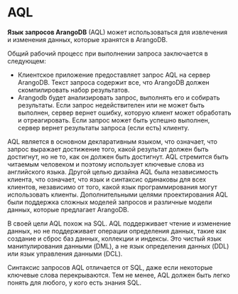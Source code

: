 # AQL

**Язык запросов ArangoDB** (AQL) может использоваться для извлечения и изменения данных, которые хранятся в ArangoDB.

Общий рабочий процесс при выполнении запроса заключается в следующем:

- Клиентское приложение предоставляет запрос AQL на сервер ArangoDB. Текст запроса содержит все, что ArangoDB должен скомпилировать набор результатов.
- Arangodb будет анализировать запрос, выполнять его и собирать результаты. Если запрос недействителен или не может быть выполнен, сервер вернет ошибку, которую клиент может обработать и отреагировать. Если запрос может быть успешно выполнен, сервер вернет результаты запроса (если есть) клиенту.

AQL является в основном декларативным языком, что означает, что запрос выражает достижение того, какой результат должен быть достигнут, но не то, как он должен быть достигнут. AQL стремится быть читаемым человеком и поэтому использует ключевые слова из английского языка. Другой целью дизайна AQL была независимость клиента, что означает, что язык и синтаксис одинаковы для всех клиентов, независимо от того, какой язык программирования могут использовать клиенты. Дополнительными целями проектирования AQL были поддержка сложных моделей запросов и различные модели данных, которые предлагает ArangoDB.

В своей цели AQL похож на SQL. AQL поддерживает чтение и изменение данных, но не поддерживает операции определения данных, такие как создание и сброс баз данных, коллекции и индексы. Это чистый язык манипулирования данными (DML), а не язык определения данных (DDL) или язык управления данными (DCL).

Синтаксис запросов AQL отличается от SQL, даже если некоторые ключевые слова перекрываются. Тем не менее, AQL должен быть легко понять для любого, у кого есть знания SQL.
